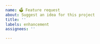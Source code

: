 ```yaml
---
name: 🗳️ Feature request
about: Suggest an idea for this project
title: ''
labels: enhancement
assignees: ''

---
```


<!--

  👋 Hi there!
  Thanks for using metrics and helping us to improve!

  Please check the following before filling a feature request:
    - It does not duplicate another existing issue
    - It is not mentioned in https://github.com/lowlighter/metrics/projects/1

  For plugin requests...
    - Add "plugin" label
    - Optionally add screenshots or additional context

  For other requests...
    - Just write a clear and concise description about the feature request
    - Optionally add screenshots or additional context

-->
